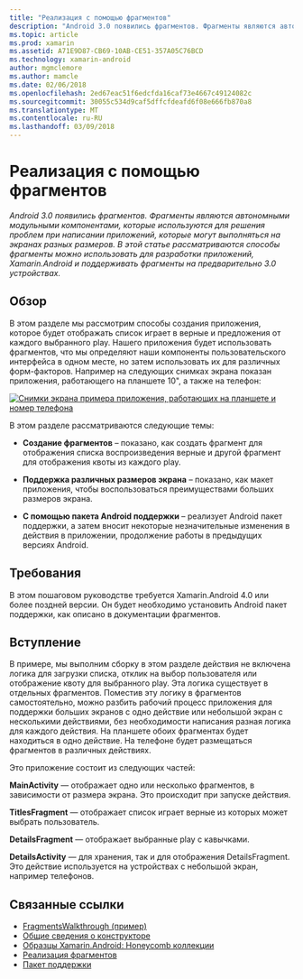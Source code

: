 ```yaml
---
title: "Реализация с помощью фрагментов"
description: "Android 3.0 появились фрагментов. Фрагменты являются автономными модульными компонентами, которые используются для решения проблем при написании приложений, которые могут выполняться на экранах разных размеров. В этой статье рассматриваются способы фрагменты можно использовать для разработки приложений, Xamarin.Android и поддерживать фрагменты на предварительно 3.0 устройствах."
ms.topic: article
ms.prod: xamarin
ms.assetid: A71E9D87-CB69-10AB-CE51-357A05C76BCD
ms.technology: xamarin-android
author: mgmclemore
ms.author: mamcle
ms.date: 02/06/2018
ms.openlocfilehash: 2ed67eac51f6edcfda16caf73e4667c49124082c
ms.sourcegitcommit: 30055c534d9caf5dffcfdeafd6f08e666fb870a8
ms.translationtype: MT
ms.contentlocale: ru-RU
ms.lasthandoff: 03/09/2018
---
```

# <a name="implementing-with-fragments"></a>Реализация с помощью фрагментов

_Android 3.0 появились фрагментов. Фрагменты являются автономными модульными компонентами, которые используются для решения проблем при написании приложений, которые могут выполняться на экранах разных размеров. В этой статье рассматриваются способы фрагменты можно использовать для разработки приложений, Xamarin.Android и поддерживать фрагменты на предварительно 3.0 устройствах._


## <a name="overview"></a>Обзор

В этом разделе мы рассмотрим способы создания приложения, которое будет отображать список играет в верные и предложения от каждого выбранного play. Нашего приложения будет использовать фрагментов, что мы определяют наши компоненты пользовательского интерфейса в одном месте, но затем использовать их для различных форм-факторов. Например на следующих снимках экрана показан приложения, работающего на планшете 10", а также на телефон:

[![Снимки экрана примера приложения, работающих на планшете и номер телефона](images/intro-screenshot-sml.png)](images/intro-screenshot.png#lightbox)

В этом разделе рассматриваются следующие темы:

- **Создание фрагментов** &ndash; показано, как создать фрагмент для отображения списка воспроизведения верные и другой фрагмент для отображения квоты из каждого play.

- **Поддержка различных размеров экрана** &ndash; показано, как макет приложения, чтобы воспользоваться преимуществами больших размеров экрана.

- **С помощью пакета Android поддержки** &ndash; реализует Android пакет поддержки, а затем вносит некоторые незначительные изменения в действия в приложении, продолжение работы в предыдущих версиях Android.


## <a name="requirements"></a>Требования

В этом пошаговом руководстве требуется Xamarin.Android 4.0 или более поздней версии. Он будет необходимо установить Android пакет поддержки, как описано в документации фрагментов.


## <a name="introduction"></a>Вступление

В примере, мы выполним сборку в этом разделе действия не включена логика для загрузки списка, отклик на выбор пользователя или отображение квоту для выбранного play. Эта логика существует в отдельных фрагментов.
Поместив эту логику в фрагментов самостоятельно, можно разбить рабочий процесс приложения для поддержки больших экранов с одно действие или небольшой экран с несколькими действиями, без необходимости написания разная логика для каждого действия. На планшете обоих фрагментах будет находиться в одно действие. На телефоне будет размещаться фрагментов в различных действиях.

Это приложение состоит из следующих частей:

 **MainActivity** — отображает одно или несколько фрагментов, в зависимости от размера экрана. Это происходит при запуске действия.

 **TitlesFragment** — отображает список играет верные из которых может выбрать пользователь.

 **DetailsFragment** — отображает выбранные play с кавычками.

 **DetailsActivity** — для хранения, так и для отображения DetailsFragment.
Это действие используется на устройствах с небольшой экран, например телефонов.



## <a name="related-links"></a>Связанные ссылки

- [FragmentsWalkthrough (пример)](https://developer.xamarin.com/samples/monodroid/FragmentsWalkthrough/)
- [Общие сведения о конструкторе](~/android/user-interface/android-designer/index.md)
- [Образцы Xamarin.Android: Honeycomb коллекции](https://developer.xamarin.com/samples/HoneycombGallery/)
- [Реализация фрагментов](http://developer.android.com/guide/topics/fundamentals/fragments.html)
- [Пакет поддержки](http://developer.android.com/sdk/compatibility-library.html)
